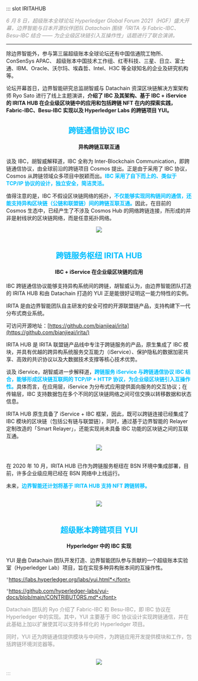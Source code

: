 ::: slot IRITAHUB


<font COLOR ="#949494"> *6 月 8 日，超级账本全球论坛 Hyperledger Global Forum 2021（HGF）盛大开幕，边界智能与日本开源伙伴团队 Datachain 围绕「IRITA 与 Fabric-IBC、Besu-IBC 结合 —— 为企业级区块链引入互操作性」话题进行了联合演讲。*</font>

<hr/>

除边界智能外，参与第三届超级账本全球论坛还有中国信通院工物所、ConSenSys APAC、 超级账本中国技术工作组、红枣科技、三星、日立、富士通、IBM、Oracle、沃尔玛、埃森哲、Intel、H3C 等全球知名的企业及研究机构等。
 
论坛开幕首日，边界智能研究总监胡智威与 Datachain 资深区块链解决方案架构师 Ryo Sato 进行了线上主题演讲，**介绍了 IBC 及其架构、基于 IBC + iService 的 IRITA HUB 在企业级区块链中的应用和包括跨链 NFT 在内的探索实践，Fabric-IBC、Besu-IBC 实现以及 Hyperledger Labs 的跨链项目 YUI。**

##  <center> <font color=#00BFFF>跨链通信协议 IBC</font> </center>
#### <center> 异构跨链互联互通 </center>

谈及 IBC，胡智威解释道，IBC 全称为 Inter-Blockchain Communication，即跨链通信协议，由全球前沿的跨链项目 Cosmos 提出。正是由于采用了 IBC 协议，Cosmos 从跨链领域众多项目中脱颖而出。<font color=#00BFFF>**IBC 采用了自下而上的、类似于 TCP/IP 协议的设计，独立安全，简洁灵活。**</font>
 
值得注意的是，IBC 不假设区块链网络的拓扑，<font color=#00BFFF>**不仅能够实现同构链间的通信，还能支持异构区块链（公链和联盟链）间的跨链互联互通。**</font>因此，在目前的 Cosmos 生态中，已经产生了不涉及 Cosmos Hub 的网络跨链连接，所形成的并非是射线状的区块链网络，而是任意拓扑网络。
</br>
<div  align=center><img src="https://bianjie.ai/resources/IRITA/IRITA-HOME-Map/blog0/iritahub01.png" ></div>
</br>

## <center> <font color=#00BFFF>跨链服务枢纽 IRITA HUB </font></center>
#### <center> IBC + iService 在企业级区块链的应用</center>

IBC 跨链通信协议能够支持异构系统间的跨链，胡智威认为，由边界智能团队打造的 IRITA HUB 和由 Datachain 打造的 YUI 正是能很好证明这一能力特性的实例。
 
IRITA 是由边界智能团队自主研发的安全可控的开源联盟链产品，支持构建下一代分布式商业系统。

可访问开源地址：[https://github.com/bianjieai/irita](https://github.com/bianjieai/irita/)

IRITA HUB 是 IRITA 联盟链产品线中专注于跨链服务的产品，原生集成了 IBC 模块，并具有优越的跨异构系统服务交互能力（iService）、保护隐私的数据加密共享、高效的共识协议以及大数据技术支撑等核心技术优势。
 
谈及 iService，胡智威进一步解释道，<font color=#00BFFF>**跨链服务 iService 与跨链通信协议 IBC 结合，能够形成区块链互联网的 TCP/IP + HTTP 协议，为企业级区块链引入互操作性。**</font>具体而言，在应用层，iService 为分布式应用提供面向服务的交互协议；在传输层，IBC 支持数据包在多个不同的区块链网络之间可信交换以转移数据和状态信息。
 
IRITA HUB 原生具备了 iService + IBC 框架，因此，既可以跨链连接已经集成了 IBC 模块的区块链（包括公有链与联盟链），同时，通过基于边界智能的 Relayer 定制改造的「Smart Relayer」，还能实现尚未具备 IBC 功能的区块链之间的互联互通。
</br>
<div  align=center><img src="https://bianjie.ai/resources/IRITA/IRITA-HOME-Map/blog0/iritahub02.png" ></div>
</br>

在 2020 年 10 月，IRITA HUB 已作为跨链服务枢纽在 BSN 环境中集成部署，目前，许多企业级应用已经在 BSN 网络中上线运行。

未来，<font COLOR ="#00BFFF">**边界智能还计划将基于 IRITA HUB 支持 NFT 跨链转移。**</font>

</br>
<div  align=center><img src="https://bianjie.ai/resources/IRITA/IRITA-HOME-Map/blog0/iritahub03.png" ></div>
</br>

## <center> <font color=#00BFFF>超级账本跨链项目 YUI </font> </center>
#### <center> Hyperledger 中的 IBC 实现 </center>

YUI 是由 Datachain 团队开发打造、边界智能团队参与贡献的一个超级账本实验室（Hyperledger Lab）项目，旨在实现多种异构账本间的互操作性。

<font COLOR ="#949494"> *https://labs.hyperledger.org/labs/yui.html*</font>

<font COLOR ="#949494"> *https://github.com/hyperledger-labs/yui-docs/blob/main/CONTRIBUTORS.md*</font>

Datachain 团队的 Ryo 介绍了 Fabric-IBC 和 Besu-IBC，即 IBC 协议在 Hyperledger 中的实现。其中，YUI 主要基于 IBC 协议设计实现跨链通信，并在此基础上加以扩展使其可以支持多样化的 Hyperledger 项目。

同时，YUI 还为跨链通信提供模块与中间件，为跨链应用开发提供模块和工作，包括跨链环境浏览器等。

</br>
<div  align=center><img src="https://bianjie.ai/resources/IRITA/IRITA-HOME-Map/blog0/iritahub04.png" ></div>

:::


